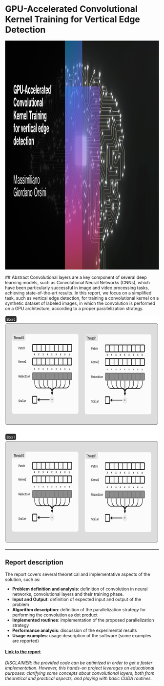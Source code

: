 # GPU-Accelerated Convolutional Kernel Training for Vertical Edge Detection
<p align="center">
  <img src="https://github.com/gomax22/gpu-accelerated-convolutional-kernel-training/blob/main/frontcover.jpg" width="750" height="750" />
</p>
## Abstract
Convolutional layers are a key component of several deep learning models, such
as Convolutional Neural Networks (CNNs), which have been particularly successful
in image and video processing tasks, achieving state-of-the-art results.
In this report, we focus on a simplified task, such as vertical edge detection,
for training a convolutional kernel on a synthetic dataset of labeled images,
in which the convolution is performed on a GPU architecture, according to a
proper parallelization strategy.
<p align="center">
  <img src="https://github.com/gomax22/gpu-accelerated-convolutional-kernel-training/blob/main/ParallelizationStrategyConvolution.png" width="750" height="750" />
</p>

---
## Report description
The report covers several theoretical and implementative aspects of the solution, such as:
* **Problem definition and analysis**: definition of convolution in neural networks, convolutional layers and their training phase. 
* **Input and Output**: definition of expected input and output of the problem
* **Algorithm description**: definition of the parallelization strategy for performing the convolution as dot product
* **Implemented routines**: implementation of the proposed parallelization strategy 
* **Performance analysis**: discussion of the experimental results
* **Usage examples**: usage description of the software (some examples are reported)

#### [Link to the report](https://github.com/gomax22/gpu-accelerated-convolutional-kernel-training/blob/main/HPC_Report_Massimiliano_GiordanoOrsini.pdf)


*DISCLAIMER: the provided code can be optimized in order to get a faster implementation. However, this hands-on project leverages on educational purposes: clarifying some concepts about convolutional layers, both from theoretical and practical aspects, and playing with basic CUDA routines.*


